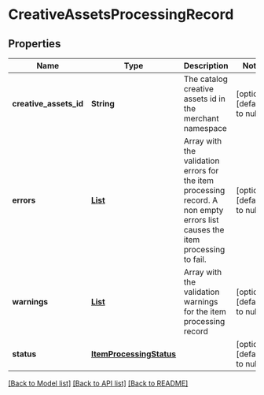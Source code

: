 # CreativeAssetsProcessingRecord
## Properties

| Name | Type | Description | Notes |
|------------ | ------------- | ------------- | -------------|
| **creative\_assets\_id** | **String** | The catalog creative assets id in the merchant namespace | [optional] [default to null] |
| **errors** | [**List**](ItemValidationEvent.md) | Array with the validation errors for the item processing record. A non empty errors list causes the item processing to fail. | [optional] [default to null] |
| **warnings** | [**List**](ItemValidationEvent.md) | Array with the validation warnings for the item processing record | [optional] [default to null] |
| **status** | [**ItemProcessingStatus**](ItemProcessingStatus.md) |  | [optional] [default to null] |

[[Back to Model list]](../README.md#documentation-for-models) [[Back to API list]](../README.md#documentation-for-api-endpoints) [[Back to README]](../README.md)

